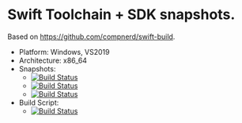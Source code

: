 # Swift Toolchain + SDK snapshots.

Based on https://github.com/compnerd/swift-build.

* Platform: Windows, VS2019
* Architecture: x86_64
* Snapshots:
  * [![Build Status](https://github.com/lxbndr/swift-windows-gha/workflows/swift-master/badge.svg)](https://github.com/lxbndr/swift-windows-gha/actions?query=workflow%3Aswift-master)
  * [![Build Status](https://github.com/lxbndr/swift-windows-gha/workflows/swift-5.3/badge.svg)](https://github.com/lxbndr/swift-windows-gha/actions?query=workflow%3Aswift-5.3)
  * [![Build Status](https://github.com/lxbndr/swift-windows-gha/workflows/swift-5.2/badge.svg)](https://github.com/lxbndr/swift-windows-gha/actions?query=workflow%3Aswift-5.2)
* Build Script:
  * [![Build Status](https://github.com/lxbndr/swift-windows-gha/workflows/swift-build-script/badge.svg)](https://github.com/lxbndr/swift-windows-gha/actionshttps://github.com/lxbndr/swift-windows-gha/actions?query=workflow%3Aswift-build-script)
  
